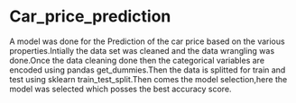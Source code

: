 # Car_price_prediction
  A model was done for the Prediction of the car price based on the various properties.Intially the data set was cleaned and the data wrangling was done.Once the data cleaning done then the categorical variables are encoded using pandas get_dummies.Then the data is splitted for train and test using sklearn train_test_split.Then comes the model selection,here the model was selected which posses the best accuracy score.
